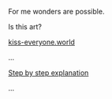 For me wonders are possible.

Is this art?

[kiss-everyone.world](https://kiss-everyone.world)

...

[Step by step explanation](https://github.com/fsl0110/kiss-everyone/commits/main)

...

